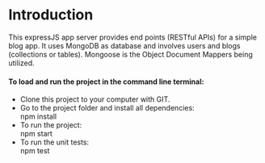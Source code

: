 # Introduction
This expressJS app server provides end points (RESTful APIs) for a simple blog app.  It uses MongoDB as database and involves users and blogs (collections or tables).  Mongoose is the Object Document Mappers being utilized.

<h4>To load and run the project in the command line terminal:</h4>
<p>
<ul>
  <li>
    Clone this project to your computer with GIT.
  </li>
  <li>
    Go to the project folder and install all dependencies:<br> 
    npm install
  </li>
  <li>
  To run the project:<br> 
  npm start
  </li>
  <li>
  To run the unit tests:<br> 
  npm test
  </li>
</ul>
</p>
